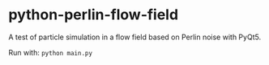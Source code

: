 # python-perlin-flow-field

A test of particle simulation in a flow field based on Perlin noise with PyQt5.

Run with: `python main.py`
